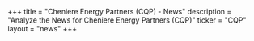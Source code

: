 +++
title = "Cheniere Energy Partners (CQP) - News"
description = "Analyze the News for Cheniere Energy Partners (CQP)"
ticker = "CQP"
layout = "news"
+++


